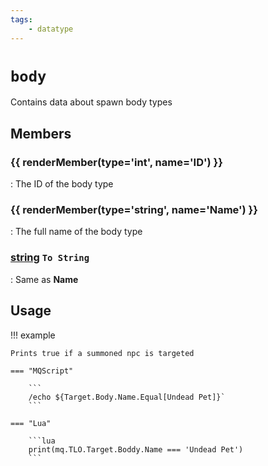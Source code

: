```yaml
---
tags:
    - datatype
---
```

# `body`

Contains data about spawn body types

## Members

### {{ renderMember(type='int', name='ID') }}

:   The ID of the body type

### {{ renderMember(type='string', name='Name') }}

:   The full name of the body type

### [string][string] `To String`

:   Same as **Name**


## Usage

!!! example

    Prints true if a summoned npc is targeted

    === "MQScript"

        ```
        /echo ${Target.Body.Name.Equal[Undead Pet]}`
        ```

    === "Lua"

        ```lua
        print(mq.TLO.Target.Boddy.Name === 'Undead Pet')
        ```

[int]: datatype-int.md
[string]: datatype-string.md
